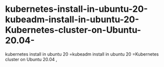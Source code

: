 # kubernetes-install-in-ubuntu-20-kubeadm-install-in-ubuntu-20-Kubernetes-cluster-on-Ubuntu-20.04-
kubernetes install in ubuntu 20 =kubeadm install in ubuntu 20 =Kubernetes cluster on Ubuntu 20.04 , 
